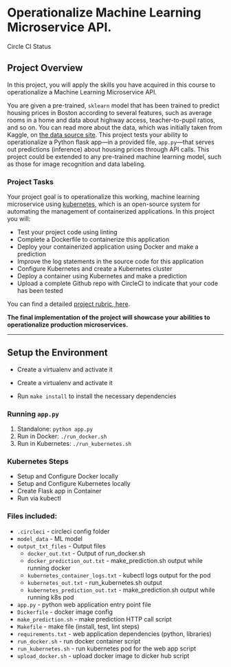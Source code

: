 # Operationalize Machine Learning Microservice API.

Circle CI Status

## Project Overview

In this project, you will apply the skills you have acquired in this course to operationalize a Machine Learning Microservice API. 

You are given a pre-trained, `sklearn` model that has been trained to predict housing prices in Boston according to several features, such as average rooms in a home and data about highway access, teacher-to-pupil ratios, and so on. You can read more about the data, which was initially taken from Kaggle, on [the data source site](https://www.kaggle.com/c/boston-housing). This project tests your ability to operationalize a Python flask app—in a provided file, `app.py`—that serves out predictions (inference) about housing prices through API calls. This project could be extended to any pre-trained machine learning model, such as those for image recognition and data labeling.

### Project Tasks

Your project goal is to operationalize this working, machine learning microservice using [kubernetes](https://kubernetes.io/), which is an open-source system for automating the management of containerized applications. In this project you will:
* Test your project code using linting
* Complete a Dockerfile to containerize this application
* Deploy your containerized application using Docker and make a prediction
* Improve the log statements in the source code for this application
* Configure Kubernetes and create a Kubernetes cluster
* Deploy a container using Kubernetes and make a prediction
* Upload a complete Github repo with CircleCI to indicate that your code has been tested

You can find a detailed [project rubric, here](https://review.udacity.com/#!/rubrics/2576/view).

**The final implementation of the project will showcase your abilities to operationalize production microservices.**

---

## Setup the Environment

* Create a virtualenv and activate it

* Create a virtualenv and activate it
* Run `make install` to install the necessary dependencies

### Running `app.py`

1. Standalone:  `python app.py`
2. Run in Docker:  `./run_docker.sh`
3. Run in Kubernetes:  `./run_kubernetes.sh`

### Kubernetes Steps

* Setup and Configure Docker locally
* Setup and Configure Kubernetes locally
* Create Flask app in Container
* Run via kubectl

### Files included:

* `.circleci` - circleci config folder
* `model_data` - ML model
* `output_txt_files` - Output files 
    * `docker_out.txt` - Output of run_docker.sh
    * `docker_prediction_out.txt` - make_prediction.sh output while running docker
    * `kubernetes_container_logs.txt` - kubectl logs output for the pod
    * `kubernetes_out.txt` - run_kubernetes.sh output
    * `kubernetes_prediction_out.txt` - make_prediction.sh output while running k8s pod
* `app.py` - python web application entry point file
* `Dickerfile` - docker image config
* `make_prediction.sh` - make prediction HTTP call script
* `Makefile` - make file (install, test, lint steps)
* `requirements.txt` - web application dependencies (python, libraries)
* `run_docker.sh` - run docker container script
* `run_kubernetes.sh` - run kubernetes pod for the web app script
* `upload_docker.sh` - upload docker image to dicker hub script
